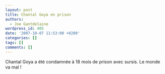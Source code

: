 ```yaml
---
layout: post
title: Chantal Goya en prison
authors:
  - Joe Gantdelaine
wordpress_id: 405
date: '2007-10-07 11:53:00 +0200'
categories: []
tags: []
comments: []
---
```

Chantal Goya a été condamnée à 18 mois de prison avec sursis. Le monde va mal !
